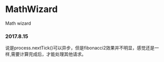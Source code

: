 # MathWizard
Math wizard


### 2017.8.15
说是process.nextTick()可以异步，但是fibonacci2效果并不明显，感觉还是一样,需要计算完成后，才能处理其他请求。
